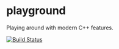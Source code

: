 # playground
Playing around with modern C++ features.

[![Build Status](https://travis-ci.org/eparayre/playground.svg)](https://travis-ci.org/eparayre/playground)
